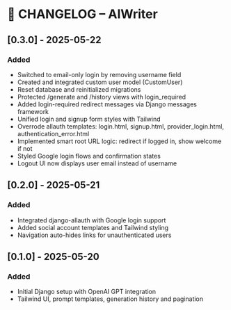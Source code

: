 # 📜 CHANGELOG – AIWriter

## [0.3.0] - 2025-05-22
### Added
- Switched to email-only login by removing username field
- Created and integrated custom user model (CustomUser)
- Reset database and reinitialized migrations
- Protected /generate and /history views with login_required
- Added login-required redirect messages via Django messages framework
- Unified login and signup form styles with Tailwind
- Overrode allauth templates: login.html, signup.html, provider_login.html, authentication_error.html
- Implemented smart root URL logic: redirect if logged in, show welcome if not
- Styled Google login flows and confirmation states
- Logout UI now displays user email instead of username

## [0.2.0] - 2025-05-21
### Added
- Integrated django-allauth with Google login support
- Added social account templates and Tailwind styling
- Navigation auto-hides links for unauthenticated users

## [0.1.0] - 2025-05-20
### Added
- Initial Django setup with OpenAI GPT integration
- Tailwind UI, prompt templates, generation history and pagination
